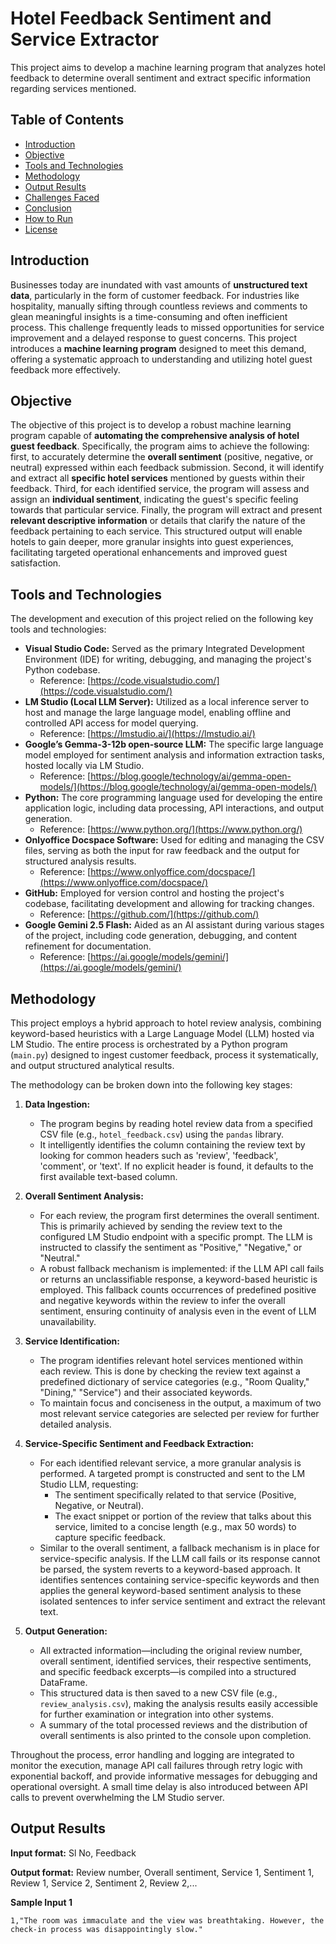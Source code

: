 # Hotel Feedback Sentiment and Service Extractor

This project aims to develop a machine learning program that analyzes hotel feedback to determine overall sentiment and extract specific information regarding services mentioned.

## Table of Contents
- [Introduction](#introduction)
- [Objective](#objective)
- [Tools and Technologies](#tools-and-technologies)
- [Methodology](#methodology)
- [Output Results](#output-results)
- [Challenges Faced](#challenges-faced)
- [Conclusion](#conclusion)
- [How to Run](#how-to-run)
- [License](#license)

## Introduction

Businesses today are inundated with vast amounts of **unstructured text data**, particularly in the form of customer feedback. For industries like hospitality, manually sifting through countless reviews and comments to glean meaningful insights is a time-consuming and often inefficient process. This challenge frequently leads to missed opportunities for service improvement and a delayed response to guest concerns. This project introduces a **machine learning program** designed to meet this demand, offering a systematic approach to understanding and utilizing hotel guest feedback more effectively.

## Objective

The objective of this project is to develop a robust machine learning program capable of **automating the comprehensive analysis of hotel guest feedback**. Specifically, the program aims to achieve the following: first, to accurately determine the **overall sentiment** (positive, negative, or neutral) expressed within each feedback submission. Second, it will identify and extract all **specific hotel services** mentioned by guests within their feedback. Third, for each identified service, the program will assess and assign an **individual sentiment**, indicating the guest's specific feeling towards that particular service. Finally, the program will extract and present **relevant descriptive information** or details that clarify the nature of the feedback pertaining to each service. This structured output will enable hotels to gain deeper, more granular insights into guest experiences, facilitating targeted operational enhancements and improved guest satisfaction.

## Tools and Technologies

The development and execution of this project relied on the following key tools and technologies:

* **Visual Studio Code:** Served as the primary Integrated Development Environment (IDE) for writing, debugging, and managing the project's Python codebase.
    * Reference: [https://code.visualstudio.com/](https://code.visualstudio.com/)
* **LM Studio (Local LLM Server):** Utilized as a local inference server to host and manage the large language model, enabling offline and controlled API access for model querying.
    * Reference: [https://lmstudio.ai/](https://lmstudio.ai/)
* **Google’s Gemma-3-12b open-source LLM:** The specific large language model employed for sentiment analysis and information extraction tasks, hosted locally via LM Studio.
    * Reference: [https://blog.google/technology/ai/gemma-open-models/](https://blog.google/technology/ai/gemma-open-models/)
* **Python:** The core programming language used for developing the entire application logic, including data processing, API interactions, and output generation.
    * Reference: [https://www.python.org/](https://www.python.org/)
* **Onlyoffice Docspace Software:** Used for editing and managing the CSV files, serving as both the input for raw feedback and the output for structured analysis results.
    * Reference: [https://www.onlyoffice.com/docspace/](https://www.onlyoffice.com/docspace/)
* **GitHub:** Employed for version control and hosting the project's codebase, facilitating development and allowing for tracking changes.
    * Reference: [https://github.com/](https://github.com/)
* **Google Gemini 2.5 Flash:** Aided as an AI assistant during various stages of the project, including code generation, debugging, and content refinement for documentation.
    * Reference: [https://ai.google/models/gemini/](https://ai.google/models/gemini/)

## Methodology

This project employs a hybrid approach to hotel review analysis, combining keyword-based heuristics with a Large Language Model (LLM) hosted via LM Studio. The entire process is orchestrated by a Python program (`main.py`) designed to ingest customer feedback, process it systematically, and output structured analytical results.

The methodology can be broken down into the following key stages:

1.  **Data Ingestion:**
    * The program begins by reading hotel review data from a specified CSV file (e.g., `hotel_feedback.csv`) using the `pandas` library.
    * It intelligently identifies the column containing the review text by looking for common headers such as 'review', 'feedback', 'comment', or 'text'. If no explicit header is found, it defaults to the first available text-based column.

2.  **Overall Sentiment Analysis:**
    * For each review, the program first determines the overall sentiment. This is primarily achieved by sending the review text to the configured LM Studio endpoint with a specific prompt. The LLM is instructed to classify the sentiment as "Positive," "Negative," or "Neutral."
    * A robust fallback mechanism is implemented: if the LLM API call fails or returns an unclassifiable response, a keyword-based heuristic is employed. This fallback counts occurrences of predefined positive and negative keywords within the review to infer the overall sentiment, ensuring continuity of analysis even in the event of LLM unavailability.

3.  **Service Identification:**
    * The program identifies relevant hotel services mentioned within each review. This is done by checking the review text against a predefined dictionary of service categories (e.g., "Room Quality," "Dining," "Service") and their associated keywords.
    * To maintain focus and conciseness in the output, a maximum of two most relevant service categories are selected per review for further detailed analysis.

4.  **Service-Specific Sentiment and Feedback Extraction:**
    * For each identified relevant service, a more granular analysis is performed. A targeted prompt is constructed and sent to the LM Studio LLM, requesting:
        * The sentiment specifically related to that service (Positive, Negative, or Neutral).
        * The exact snippet or portion of the review that talks about this service, limited to a concise length (e.g., max 50 words) to capture specific feedback.
    * Similar to the overall sentiment, a fallback mechanism is in place for service-specific analysis. If the LLM call fails or its response cannot be parsed, the system reverts to a keyword-based approach. It identifies sentences containing service-specific keywords and then applies the general keyword-based sentiment analysis to these isolated sentences to infer service sentiment and extract the relevant text.

5.  **Output Generation:**
    * All extracted information—including the original review number, overall sentiment, identified services, their respective sentiments, and specific feedback excerpts—is compiled into a structured DataFrame.
    * This structured data is then saved to a new CSV file (e.g., `review_analysis.csv`), making the analysis results easily accessible for further examination or integration into other systems.
    * A summary of the total processed reviews and the distribution of overall sentiments is also printed to the console upon completion.

Throughout the process, error handling and logging are integrated to monitor the execution, manage API call failures through retry logic with exponential backoff, and provide informative messages for debugging and operational oversight. A small time delay is also introduced between API calls to prevent overwhelming the LM Studio server.

## Output Results

**Input format:**
Sl No, Feedback

**Output format:**
Review number, Overall sentiment, Service 1, Sentiment 1, Review 1, Service 2, Sentiment 2, Review 2,...

**Sample Input 1**
```csv
1,"The room was immaculate and the view was breathtaking. However, the check-in process was disappointingly slow."

